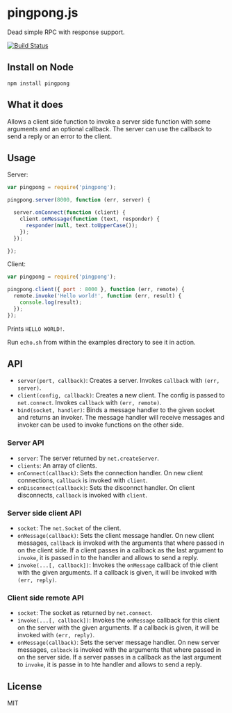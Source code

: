 # pingpong.js

Dead simple RPC with response support.

[![Build Status](https://secure.travis-ci.org/mantoni/pingpong.js.png?branch=master)](http://travis-ci.org/mantoni/pingpong.js)

## Install on Node

```
npm install pingpong
```

## What it does

Allows a client side function to invoke a server side function with some
arguments and an optional callback. The server can use the callback to send
a reply or an error to the client.

## Usage

Server:

```js
var pingpong = require('pingpong');

pingpong.server(8000, function (err, server) {

  server.onConnect(function (client) {
    client.onMessage(function (text, responder) {
      responder(null, text.toUpperCase());
    });
  });

});
```

Client:

```js
var pingpong = require('pingpong');

pingpong.client({ port : 8000 }, function (err, remote) {
  remote.invoke('Hello world!', function (err, result) {
    console.log(result);
  });
});
```

Prints `HELLO WORLD!`.

Run `echo.sh` from within the examples directory to see it in action.

## API

- `server(port, callback)`: Creates a server. Invokes `callback` with `(err,
  server)`.
- `client(config, callback)`: Creates a new client. The config is passed to
  `net.connect`. Invokes `callback` with `(err, remote)`.
- `bind(socket, handler)`: Binds a message handler to the given socket and
  returns an invoker. The message handler will receive messages and invoker can
  be used to invoke functions on the other side.

### Server API

- `server`: The server returned by `net.createServer`.
- `clients`: An array of clients.
- `onConnect(callback)`: Sets the connection handler. On new client
  connections, `callback` is invoked with `client`.
- `onDisconnect(callback)`: Sets the disconnct handler. On client disconnects,
  `callback` is invoked with `client`.

### Server side client API

- `socket`: The `net.Socket` of the client.
- `onMessage(callback)`: Sets the client message handler. On new client
  messages, `callback` is invoked with the arguments that where passed in on
  the client side. If a client passes in a callback as the last argument to
  `invoke`, it is passed in to the handler and allows to send a reply.
- `invoke(...[, callback])`: Invokes the `onMessage` callback of thie client
  with the given arguments. If a callback is given, it will be invoked with
  `(err, reply)`.

### Client side remote API

- `socket`: The socket as returned by `net.connect`.
- `invoke(...[, callback])`: Invokes the `onMessage` callback for this client
  on the server with the given arguments. If a callback is given, it will be
  invoked with `(err, reply)`.
- `onMessage(callback)`: Sets the server message handler. On new server
  messages, `calback` is invoked with the arguments that where passed in on
  the server side. If a server passes in a callback as the last argument to
  `invoke`, it is passe in to hte handler and allows to send a reply.

## License

MIT
